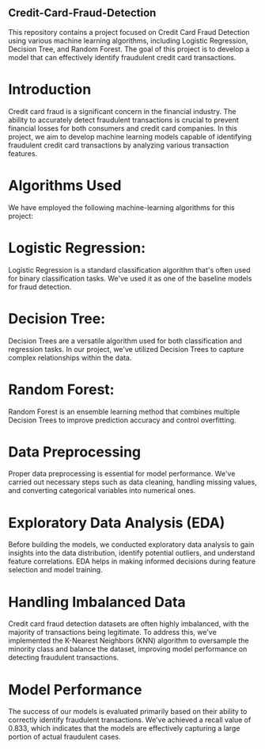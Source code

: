 ## Credit-Card-Fraud-Detection

This repository contains a project focused on Credit Card Fraud Detection using various machine learning algorithms, including Logistic Regression, Decision Tree, and Random Forest. The goal of this project is to develop a model that can effectively identify fraudulent credit card transactions.

# Introduction
Credit card fraud is a significant concern in the financial industry. The ability to accurately detect fraudulent transactions is crucial to prevent financial losses for both consumers and credit card companies. In this project, we aim to develop machine learning models capable of identifying fraudulent credit card transactions by analyzing various transaction features.

# Algorithms Used
We have employed the following machine-learning algorithms for this project:

# Logistic Regression: 
Logistic Regression is a standard classification algorithm that's often used for binary classification tasks. We've used it as one of the baseline models for fraud detection.

# Decision Tree:
Decision Trees are a versatile algorithm used for both classification and regression tasks. In our project, we've utilized Decision Trees to capture complex relationships within the data.

# Random Forest:
Random Forest is an ensemble learning method that combines multiple Decision Trees to improve prediction accuracy and control overfitting.

# Data Preprocessing
Proper data preprocessing is essential for model performance. We've carried out necessary steps such as data cleaning, handling missing values, and converting categorical variables into numerical ones.

# Exploratory Data Analysis (EDA)
Before building the models, we conducted exploratory data analysis to gain insights into the data distribution, identify potential outliers, and understand feature correlations. EDA helps in making informed decisions during feature selection and model training.

# Handling Imbalanced Data
Credit card fraud detection datasets are often highly imbalanced, with the majority of transactions being legitimate. To address this, we've implemented the K-Nearest Neighbors (KNN) algorithm to oversample the minority class and balance the dataset, improving model performance on detecting fraudulent transactions.

# Model Performance
The success of our models is evaluated primarily based on their ability to correctly identify fraudulent transactions. We've achieved a recall value of 0.833, which indicates that the models are effectively capturing a large portion of actual fraudulent cases.
